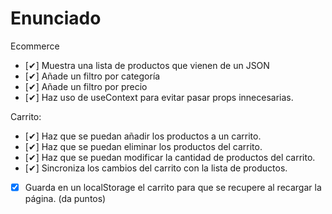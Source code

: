 # Enunciado

Ecommerce

- [✔] Muestra una lista de productos que vienen de un JSON
- [✔] Añade un filtro por categoría
- [✔] Añade un filtro por precio
- [✔] Haz uso de useContext para evitar pasar props innecesarias.

Carrito:

- [✔] Haz que se puedan añadir los productos a un carrito.
- [✔] Haz que se puedan eliminar los productos del carrito.
- [✔] Haz que se puedan modificar la cantidad de productos del carrito.
- [✔] Sincroniza los cambios del carrito con la lista de productos.
- [x] Guarda en un localStorage el carrito para que se recupere al recargar la página. (da puntos)
